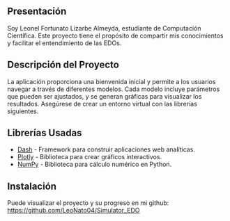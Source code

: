 ## Presentación
Soy Leonel Fortunato Lizarbe Almeyda, estudiante de Computación Científica. Este proyecto tiene el propósito de compartir mis conocimientos y facilitar el entendimiento de las EDOs.

## Descripción del Proyecto
La aplicación proporciona una bienvenida inicial y permite a los usuarios navegar a través de diferentes modelos. Cada modelo incluye parámetros que pueden ser ajustados, y se generan gráficas para visualizar los resultados. Asegúrese de crear un entorno virtual con las librerías siguientes.

## Librerías Usadas
- [Dash](https://dash.plotly.com/) - Framework para construir aplicaciones web analíticas.
- [Plotly](https://plotly.com/python/) - Biblioteca para crear gráficos interactivos.
- [NumPy](https://numpy.org/) - Biblioteca para cálculo numérico en Python.

## Instalación
Puede visualizar el proyecto y su progreso en mi github:
    https://github.com/LeoNato04/Simulator_EDO
